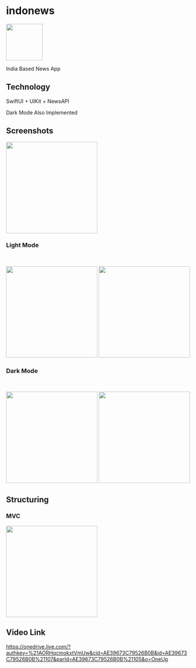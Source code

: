 # indonews

<img src="https://eus-www.sway-cdn.com/s/RCkDCFYuRbiQPydE/images/CZyFuCyp2DA6ap?quality=1024&allowAnimation=true" width="100">

India Based News App

## Technology

SwiftUI + UIKit + NewsAPI

Dark Mode Also Implemented

## Screenshots

<img src="https://eus-www.sway-cdn.com/s/RCkDCFYuRbiQPydE/images/SfSqU9pM6zVjb0?quality=609&allowAnimation=true" width="250"> 

### Light Mode
<br>

<img src="https://eus-www.sway-cdn.com/s/RCkDCFYuRbiQPydE/images/Cvy6R4Yfemhamr?quality=609&allowAnimation=true" width="250"> <img src="https://eus-www.sway-cdn.com/s/RCkDCFYuRbiQPydE/images/OXeuqsX-taj__s?quality=609&allowAnimation=true" width="250">

### Dark Mode
<br>

<img src="https://eus-www.sway-cdn.com/s/RCkDCFYuRbiQPydE/images/MyY2Fwepe_YXU_?quality=609&allowAnimation=true" width="250"> <img src="https://eus-www.sway-cdn.com/s/RCkDCFYuRbiQPydE/images/AH-M3JPf_3r45b?quality=1218&allowAnimation=true" width="250">

## Structuring

### MVC

<img src="https://eus-www.sway-cdn.com/s/RCkDCFYuRbiQPydE/images/t8Cnp0qSp8ucaw?quality=576&allowAnimation=true" width="250"> 

## Video Link

https://onedrive.live.com/?authkey=%21AORHqcmokxtVmUw&cid=AE39673C79526B0B&id=AE39673C79526B0B%21107&parId=AE39673C79526B0B%21105&o=OneUp

